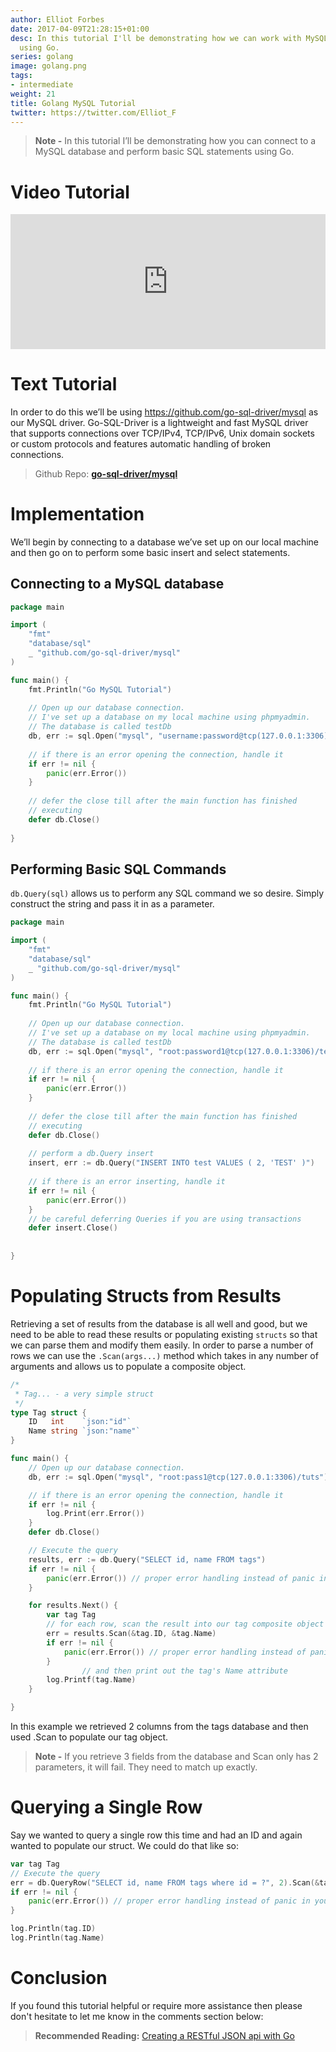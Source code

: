 ```yaml
---
author: Elliot Forbes
date: 2017-04-09T21:28:15+01:00
desc: In this tutorial I'll be demonstrating how we can work with MySQL databases
  using Go.
series: golang
image: golang.png
tags:
- intermediate
weight: 21
title: Golang MySQL Tutorial
twitter: https://twitter.com/Elliot_F
---
```


> **Note -** In this tutorial I’ll be demonstrating how you can connect to a MySQL database and perform basic SQL statements using Go.

# Video Tutorial

<div style="position:relative;height:0;padding-bottom:42.76%"><iframe src="https://www.youtube.com/embed/DWNozbk_fuk?ecver=2" style="position:absolute;width:100%;height:100%;left:0" width="842" height="360" frameborder="0" allow="autoplay; encrypted-media" allowfullscreen></iframe></div>

# Text Tutorial

In order to do this we’ll be using <a href=”https://github.com/go-sql-driver/mysql”>https://github.com/go-sql-driver/mysql</a> as our MySQL driver. Go-SQL-Driver is a lightweight and fast MySQL driver that supports connections over TCP/IPv4, TCP/IPv6, Unix domain sockets or custom protocols and features automatic handling of broken connections.

> Github Repo: **[go-sql-driver/mysql](https://github.com/go-sql-driver/mysql)**

# Implementation

We’ll begin by connecting to a database we’ve set up on our local machine and then go on to perform some basic insert and select statements.

## Connecting to a MySQL database

```go
package main

import (
    "fmt"
    "database/sql"
    _ "github.com/go-sql-driver/mysql"
)

func main() {
    fmt.Println("Go MySQL Tutorial")
    
    // Open up our database connection.
    // I've set up a database on my local machine using phpmyadmin.
    // The database is called testDb
    db, err := sql.Open("mysql", "username:password@tcp(127.0.0.1:3306)/test")
    
    // if there is an error opening the connection, handle it
    if err != nil {
        panic(err.Error())
    }
    
    // defer the close till after the main function has finished
    // executing 
    defer db.Close()
    
}
```

## Performing Basic SQL Commands

`db.Query(sql)` allows us to perform any SQL command we so desire. Simply construct the string and pass it in as a parameter.

```go
package main

import (
    "fmt"
    "database/sql"
    _ "github.com/go-sql-driver/mysql"
)

func main() {
    fmt.Println("Go MySQL Tutorial")
    
    // Open up our database connection.
    // I've set up a database on my local machine using phpmyadmin.
    // The database is called testDb
    db, err := sql.Open("mysql", "root:password1@tcp(127.0.0.1:3306)/test")
    
    // if there is an error opening the connection, handle it
    if err != nil {
        panic(err.Error())
    }
    
    // defer the close till after the main function has finished
    // executing 
    defer db.Close()
    
    // perform a db.Query insert 
    insert, err := db.Query("INSERT INTO test VALUES ( 2, 'TEST' )")
    
    // if there is an error inserting, handle it
    if err != nil {
        panic(err.Error())
    }
    // be careful deferring Queries if you are using transactions
    defer insert.Close()
    
    
}
```

# Populating Structs from Results

Retrieving a set of results from the database is all well and good, but we need to be able to read these results or populating existing `structs` so that we can parse them and modify them easily. In order to parse a number of rows we can use the `.Scan(args...)` method which takes in any number of arguments and allows us to populate a composite object.

```go
/*
 * Tag... - a very simple struct
 */
type Tag struct {
	ID   int    `json:"id"`
	Name string `json:"name"`
}
```

```go
func main() {
	// Open up our database connection.
	db, err := sql.Open("mysql", "root:pass1@tcp(127.0.0.1:3306)/tuts")

	// if there is an error opening the connection, handle it
	if err != nil {
		log.Print(err.Error())
	}
	defer db.Close()

	// Execute the query
	results, err := db.Query("SELECT id, name FROM tags")
	if err != nil {
		panic(err.Error()) // proper error handling instead of panic in your app
	}

	for results.Next() {
		var tag Tag
		// for each row, scan the result into our tag composite object
		err = results.Scan(&tag.ID, &tag.Name)
		if err != nil {
			panic(err.Error()) // proper error handling instead of panic in your app
		}
                // and then print out the tag's Name attribute
		log.Printf(tag.Name)
	}

}
```

In this example we retrieved 2 columns from the tags database and then used .Scan to populate our tag object. 

> **Note -** If you retrieve 3 fields from the database and Scan only has 2 parameters, it will fail. They need to match up exactly.

# Querying a Single Row

Say we wanted to query a single row this time and had an ID and again wanted to populate our struct. We could do that like so:

```go
var tag Tag
// Execute the query
err = db.QueryRow("SELECT id, name FROM tags where id = ?", 2).Scan(&tag.ID, &tag.Name)
if err != nil {
	panic(err.Error()) // proper error handling instead of panic in your app
}

log.Println(tag.ID)
log.Println(tag.Name)
```

# Conclusion

If you found this tutorial helpful or require more assistance then please don't hesitate to let me know in the comments section below:

> **Recommended Reading:** [Creating a RESTful JSON api with Go](/golang/creating-restful-api-with-golang/)